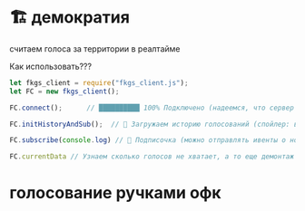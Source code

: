 # 🏗️ демократия
считаем голоса за территории в реалтайме

Как использовать???
```javascript
let fkgs_client = require("fkgs_client.js");
let FC = new fkgs_client();

FC.connect();      // ██████████ 100% Подключено (надеемся, что сервер не сдох)

FC.initHistoryAndSub();  // 📜 Загружаем историю голосований (спойлер: в наличии есть уже благоустроенные)

FC.subscribe(console.log) // 📝 Подписочка (можно отправлять ивенты о новых голосах в реалтайм, но зачем?)

FC.currentData // Узнаем сколько голосов не хватает, а то еще демонтаж устроят
```

# голосование ручками офк

